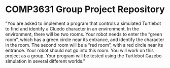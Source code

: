 # COMP3631 Group Project Repository
"You are asked to implement a program that controls a simulated Turtlebot to find and identify a Cluedo character in an environment. In the environment, there will be two rooms. Your robot needs to enter the “green room”, which has a green circle near its entrance, and identify the character in the room.
The second room will be a “red room”, with a red circle near its entrance. Your robot should not go into this room. You will work on this project as a group. Your program will be tested using the Turtlebot Gazebo simulation in several different worlds."
